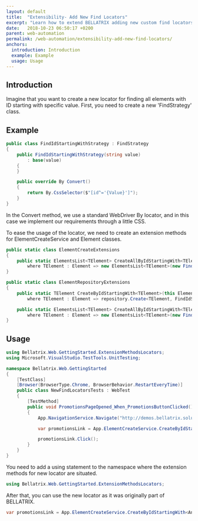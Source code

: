 ```yaml
---
layout: default
title:  "Extensibility- Add New Find Locators"
excerpt: "Learn how to extend BELLATRIX adding new custom find locators."
date:   2018-10-23 06:50:17 +0200
parent: web-automation
permalink: /web-automation/extensibility-add-new-find-locators/
anchors:
  introduction: Introduction
  example: Example
  usage: Usage
---
```

Introduction
------------
Imagine that you want to create a new locator for finding all elements with ID starting with specific value. First, you need to create a new 'FindStrategy' class.

Example
-------
```csharp
public class FindIdStartingWithStrategy : FindStrategy
{
    public FindIdStartingWithStrategy(string value)
        : base(value)
    {
    }

    public override By Convert()
    {
        return By.CssSelector($"[id^='{Value}']");
    }
}
```
In the Convert method, we use a standard WebDriver By locator, and in this case we implement our requirements through a little CSS.

To ease the usage of the locator, we need to create an extension methods for ElementCreateService and Element classes.

```csharp
public static class ElementCreateExtensions
{
    public static ElementsList<TElement> CreateAllByIdStartingWith<TElement>(this Element element, string idEnding)
        where TElement : Element => new ElementsList<TElement>(new FindIdStartingWithStrategy(idEnding), element.WrappedElement);
}
```

```csharp
public static class ElementRepositoryExtensions
{
    public static TElement CreateByIdStartingWith<TElement>(this ElementCreateService repository, string idPrefix, bool shouldCache = false)
        where TElement : Element => repository.Create<TElement, FindIdStartingWithStrategy>(new FindIdStartingWithStrategy(idPrefix), shouldCache);

    public static ElementsList<TElement> CreateAllByIdStartingWith<TElement>(this ElementCreateService repository, string idPrefix)
        where TElement : Element => new ElementsList<TElement>(new FindIdStartingWithStrategy(idPrefix), null);
}
```

Usage
------------
```csharp
using Bellatrix.Web.GettingStarted.ExtensionMethodsLocators;
using Microsoft.VisualStudio.TestTools.UnitTesting;

namespace Bellatrix.Web.GettingStarted
{
    [TestClass]
    [Browser(BrowserType.Chrome, BrowserBehavior.RestartEveryTime)]
    public class NewFindLocatorsTests : WebTest
    {
        [TestMethod]
        public void PromotionsPageOpened_When_PromotionsButtonClicked()
        {
            App.NavigationService.Navigate("http://demos.bellatrix.solutions/");

            var promotionsLink = App.ElementCreateService.CreateByIdStartingWith<Anchor>("promo");

            promotionsLink.Click();
        }
    }
}
```
You need to add a using statement to the namespace where the extension methods for new locator are situated.

```csharp
using Bellatrix.Web.GettingStarted.ExtensionMethodsLocators;
```
After that, you can use the new locator as it was originally part of BELLATRIX.
```csharp
var promotionsLink = App.ElementCreateService.CreateByIdStartingWith<Anchor>("promo");
```